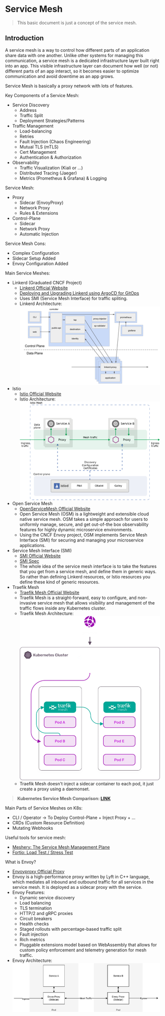 # Service Mesh

> This basic document is just a concept of the service mesh.

## Introduction

A service mesh is a way to control how different parts of an application share data with one another. Unlike other systems for managing this communication, a service mesh is a dedicated infrastructure layer built right into an app. This visible infrastructure layer can document how well (or not) different parts of an app interact, so it becomes easier to optimize communication and avoid downtime as an app grows.

Service Mesh is basically a proxy network with lots of features.

Key Components of a Service Mesh:
- Service Discovery
  - Address
  - Traffic Split
  - Deployment Strategies/Patterns
- Traffic Management
  - Load-balancing
  - Retries
  - Fault Injection (Chaos Engineering)
  - Mutual TLS (mTLS)
  - Cert Management
  - Authentication & Authorization
- Observability
  - Traffic Visualization (Kiali or ...)
  - Distributed Tracing (Jaeger)
  - Metrics (Prometheus & Grafana) & Logging

Service Mesh:
- Proxy
  - Sidecar (EnvoyProxy)
  - Network Proxy
  - Rules & Extensions
- Control-Plane
  - Sidecar
  - Network Proxy
  - Automatic Injection

Service Mesh Cons:
- Complex Configuration
- Sidecar Setup Added
- Envoy Configuration Added

Main Service Meshes:
- Linkerd (Graduated CNCF Project)
  - [Linkerd Official Website](https://linkerd.io/)
  - [Deploying and Upgrading Linkerd using ArgoCD for GitOps](https://linkerd.io/2/tasks/gitops/)
  - Uses SMI (Service Mesh Interface) for traffic spliting.
  - Linkerd Architecture: ![Linkerd Architecture](images/linkerd-architecture.png)
- Istio
  - [Istio Official Website](https://istio.io/)
  - Istio Architecture: ![Istio Architecture](images/istio-architecture.png)
- Open Service Mesh
  - [OpenServiceMesh Official Website](https://openservicemesh.io/)
  - Open Service Mesh (OSM) is a lightweight and extensible cloud native service mesh. OSM takes a simple approach for users to uniformly manage, secure, and get out-of-the box observability features for highly dynamic microservice environments.
  - Using the CNCF Envoy project, OSM implements Service Mesh Interface (SMI) for securing and managing your microservice applications.
- Service Mesh Interface (SMI)
  - [SMI Official Website](https://smi-spec.io/)
  - [SMI Spec](https://github.com/servicemeshinterface/smi-spec)
  - The whole idea of the service mesh interface is to take the features that you get from a service mesh, and define them in generic ways. So rather than defining Linkerd resources, or Istio resources you define these kind of generic resources.
- Traefik Mesh
  - [Traefik Mesh Official Website](https://traefik.io/traefik-mesh/)
  - Traefik Mesh is a straight-forward, easy to configure, and non-invasive service mesh that allows visibility and management of the traffic flows inside any Kubernetes cluster.
  - Traefik Mesh Architecture: ![Traefik Mesh Architecture](images/traefik-mesh-architecture.png)
  - Traefik Mesh doesn't inject a sidecar container to each pod, it just create a proxy using a daemonset.

> **Kubernetes Service Mesh Comparison: [LINK](https://www.toptal.com/kubernetes/service-mesh-comparison)**

Main Parts of Service Meshes on K8s:
- CLI / Operator -> To Deploy Control-Plane + Inject Proxy + ...
- CRDs (Custom Resource Definition)
- Mutating Webhooks

Useful tools for service mesh:
- [Meshery: The Service Mesh Management Plane](https://meshery.io/)
- [Fortio: Load Test / Stress Test](https://fortio.org/)

What is Envoy?
- [Envoyproxy Official Proxy](https://www.envoyproxy.io/)
- Envoy is a high-performance proxy written by Lyft in C++ language, which mediates all inbound and outbound traffic for all services in the service mesh. It is deployed as a sidecar proxy with the service.
- Envoy Features:
  - Dynamic service discovery
  - Load balancing
  - TLS termination
  - HTTP/2 and gRPC proxies
  - Circuit breakers
  - Health checks
  - Staged rollouts with percentage-based traffic split
  - Fault injection
  - Rich metrics
  - Pluggable extensions model based on WebAssembly that allows for custom policy enforcement and telemetry generation for mesh traffic.
- Envoy Architecture: ![Envoy Architecture](images/envoy.png)
